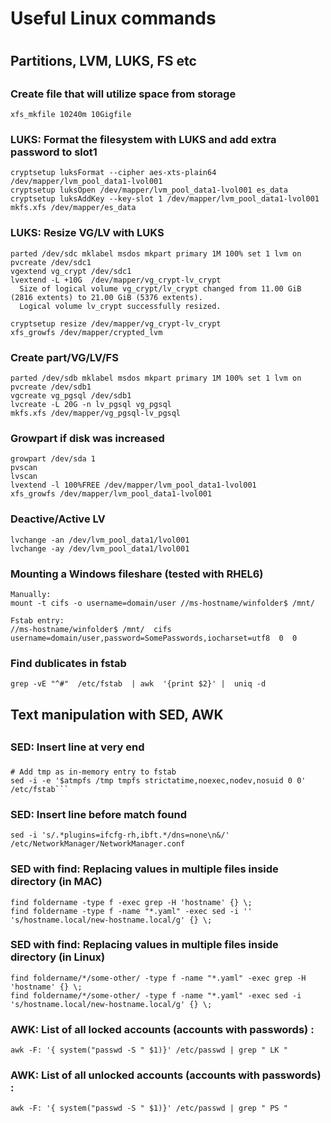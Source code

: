 # Useful Linux commands

#
## Partitions, LVM, LUKS, FS etc
##

### Create file that will utilize space from storage
```
xfs_mkfile 10240m 10Gigfile
```


### LUKS: Format the filesystem with LUKS and add extra password to slot1 
```
cryptsetup luksFormat --cipher aes-xts-plain64 /dev/mapper/lvm_pool_data1-lvol001
cryptsetup luksOpen /dev/mapper/lvm_pool_data1-lvol001 es_data
cryptsetup luksAddKey --key-slot 1 /dev/mapper/lvm_pool_data1-lvol001 
mkfs.xfs /dev/mapper/es_data
```

### LUKS: Resize VG/LV with LUKS
```
parted /dev/sdc mklabel msdos mkpart primary 1M 100% set 1 lvm on
pvcreate /dev/sdc1
vgextend vg_crypt /dev/sdc1
lvextend -L +10G  /dev/mapper/vg_crypt-lv_crypt
  Size of logical volume vg_crypt/lv_crypt changed from 11.00 GiB (2816 extents) to 21.00 GiB (5376 extents).
  Logical volume lv_crypt successfully resized.
 
cryptsetup resize /dev/mapper/vg_crypt-lv_crypt
xfs_growfs /dev/mapper/crypted_lvm
```

### Create part/VG/LV/FS 
```
parted /dev/sdb mklabel msdos mkpart primary 1M 100% set 1 lvm on
pvcreate /dev/sdb1
vgcreate vg_pgsql /dev/sdb1
lvcreate -L 20G -n lv_pgsql vg_pgsql
mkfs.xfs /dev/mapper/vg_pgsql-lv_pgsql
```
### Growpart if disk was increased 
```
growpart /dev/sda 1
pvscan
lvscan
lvextend -l 100%FREE /dev/mapper/lvm_pool_data1-lvol001
xfs_growfs /dev/mapper/lvm_pool_data1-lvol001
```

### Deactive/Active LV
```
lvchange -an /dev/lvm_pool_data1/lvol001
lvchange -ay /dev/lvm_pool_data1/lvol001
```

### Mounting a Windows fileshare (tested with RHEL6)
```
Manually:
mount -t cifs -o username=domain/user //ms-hostname/winfolder$ /mnt/

Fstab entry:
//ms-hostname/winfolder$ /mnt/  cifs  username=domain/user,password=SomePasswords,iocharset=utf8  0  0
```

### Find dublicates in fstab
```
grep -vE "^#"  /etc/fstab  | awk  '{print $2}' |  uniq -d
```



## Text manipulation with SED, AWK
##
### SED: Insert line at very end
###
```
# Add tmp as in-memory entry to fstab
sed -i -e '$atmpfs /tmp tmpfs strictatime,noexec,nodev,nosuid 0 0' /etc/fstab```
```

### SED: Insert line before match found
```
sed -i 's/.*plugins=ifcfg-rh,ibft.*/dns=none\n&/' /etc/NetworkManager/NetworkManager.conf
```

### SED with find: Replacing values in multiple files inside directory (in MAC)
```
find foldername -type f -exec grep -H 'hostname' {} \;
find foldername -type f -name "*.yaml" -exec sed -i '' 's/hostname.local/new-hostname.local/g' {} \;
```

### SED with find: Replacing values in multiple files inside directory (in Linux)
```
find foldername/*/some-other/ -type f -name "*.yaml" -exec grep -H 'hostname' {} \;
find foldername/*/some-other/ -type f -name "*.yaml" -exec sed -i 's/hostname.local/new-hostname.local/g' {} \;
```


### AWK: List of all locked accounts (accounts with passwords) :
```
awk -F: '{ system("passwd -S " $1)}' /etc/passwd | grep " LK "
```
### AWK: List of all unlocked accounts (accounts with passwords) :
```
awk -F: '{ system("passwd -S " $1)}' /etc/passwd | grep " PS "
```
